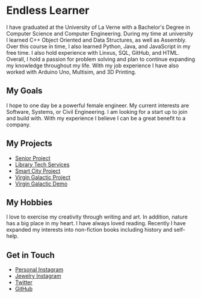 # Endless Learner
I have graduated at the University of La Verne with a Bachelor's Degree in Computer Science and Computer Engineering. During my time at university I learned C++ Object Oriented and Data Structures, as well as Assembly. Over this course in time, I also learned Python, Java, and JavaScript in my free time. I also hold experience with Linxus, SQL, GitHub, and HTML. Overall, I hold a passion for problem solving and plan to continue expanding my knowledge throughout my life. With my job experience I have also worked with Arduino Uno, Multisim, and 3D Printing.

## My Goals
I hope to one day be a powerful female engineer. My current interests are Software, Systems, or Civil Engineering. I am looking for a start up to join and build with. With my experience I believe I can be a great benefit to a company. 


## My Projects
<ul>
    <li>
      <a href="https://docs.google.com/presentation/d/13VOl_zMnaAtm2rYQypgany8J7JBvDmHwRZmMGYOTe5A/edit?usp=sharing">Senior Project</a>
    </li>
    <li>
      <a href="https://library.laverne.edu/services/library-technology-services/">Library Tech Services</a>
    </li>
    <li>
      <a href="https://docs.google.com/presentation/d/1vsRTdN3m9DgHuGsR0T08wYlmr9wu9yYE0oyQBkuyPNE/edit?usp=sharing">Smart City Project</a>
    </li>
    <li>
      <a href="https://docs.google.com/presentation/d/1Id8Xrg-VjQ5_DwYzX-BvCt_fNbgud0ObWzjhVxlykxY/edit?usp=sharing">Virgin Galactic Project</a>
    </li>
    <li>
      <a href="https://laverne-my.sharepoint.com/:v:/g/personal/nicole_flores_laverne_edu/EREZYpHBYvFPoUwm4d8UzJYBlifoExIL0wCMiPa-OFacLw?email=nicole.flores%40laverne.edu&e=BkpDdO">Virgin Galactic Demo</a>
    </li>
</ul>

## My Hobbies
I love to exercise my creativity through writing and art. In addition, nature has a big place in my heart. I have always loved reading. Recently I have expanded my interests into non-fiction books including history and self-help.

## Get in Touch
 <ul>
 <li><a href="https://www.instagram.com/n1kk1flores/">Personal Instagram</a></li>
 <li><a href="https://www.instagram.com/peaceandpurity">Jewelry Instagram</a></li>
 <li><a href="https://twitter.com/_NikkkiF_">Twitter</a></li>
 <li><a href="https://github.com/nikkif24">GitHub</a></li>
 </ul>
